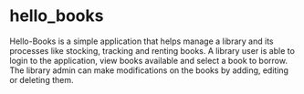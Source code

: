 # hello_books
Hello-Books is a simple application that helps manage a library and its processes like stocking, tracking and renting books.
A library user is able to login to the application, view books available and select a book to borrow. 
The library admin can make modifications on the books by adding, editing or deleting them.
